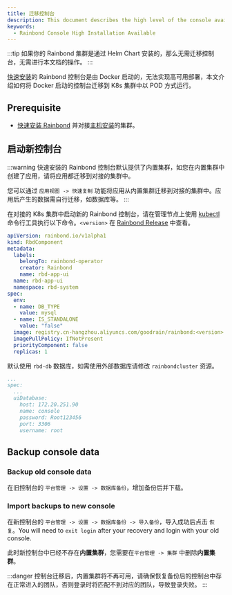 ```yaml
---
title: 迁移控制台
description: This document describes the high level of the console available for the experience of the migration console to the high available cluster environment.
keywords:
  - Rainbond Console High Installation Available
---
```


:::tip
如果你的 Rainbond 集群是通过 Helm Chart 安装的，那么无需迁移控制台，无需进行本文档的操作。
:::

[快速安装](/docs/quick-start/quick-install)的 Rainbond 控制台是由 Docker 启动的，无法实现高可用部署，本文介绍如何将 Docker 启动的控制台迁移到 K8s 集群中以 POD 方式运行。

## Prerequisite

- [快速安装 Rainbond](/docs/quick-start/quick-install) 并对接[主机安装](/docs/installation/install-with-ui/)的集群。

## 启动新控制台

:::warning
快速安装的 Rainbond 控制台默认提供了内置集群，如您在内置集群中创建了应用，请将应用都迁移到对接的集群中。

您可以通过 `应用视图 -> 快速复制` 功能将应用从内置集群迁移到对接的集群中。应用后产生的数据需自行迁移，如数据库等。
:::

在对接的 K8s 集群中启动新的 Rainbond 控制台，请在管理节点上使用 [kubectl](https://docs.rke2.io/reference/cli_tools) 命令行工具执行以下命令。`<version>` 在 [Rainbond Release](https://github.com/goodrain/rainbond/releases) 中查看。

```yaml title="kubectl apply -f rbd-app-ui.yaml"
apiVersion: rainbond.io/v1alpha1
kind: RbdComponent
metadata:
  labels:
    belongTo: rainbond-operator
    creator: Rainbond
    name: rbd-app-ui
  name: rbd-app-ui
  namespace: rbd-system
spec:
  env:
  - name: DB_TYPE
    value: mysql
  - name: IS_STANDALONE
    value: "false"
  image: registry.cn-hangzhou.aliyuncs.com/goodrain/rainbond:<version>
  imagePullPolicy: IfNotPresent
  priorityComponent: false
  replicas: 1
```

默认使用 `rbd-db` 数据库，如需使用外部数据库请修改 `rainbondcluster` 资源。

```yaml title="kubectl edit rainbondcluster -n rbd-system"
...
spec:
  ...
  uiDatabase:
    host: 172.20.251.90
    name: console
    password: Root123456
    port: 3306
    username: root
```

## Backup console data

### Backup old console data

在旧控制台的 `平台管理 -> 设置 -> 数据库备份`，增加备份后并下载。

### Import backups to new console

在新控制台的 `平台管理 -> 设置 -> 数据库备份 -> 导入备份`，导入成功后点击 `恢复`。You will need to `exit login` after your recovery and login with your old console.

此时新控制台中已经不存在**内置集群**，您需要在`平台管理 -> 集群` 中删除**内置集群**。

:::danger
控制台迁移后，内置集群将不再可用，请确保恢复备份后的控制台中存在正常进入的团队，否则登录时将匹配不到对应的团队，导致登录失败。
:::